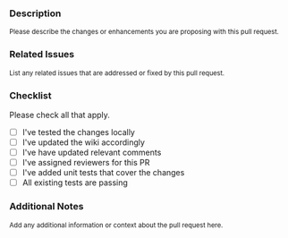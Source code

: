 ### Description

<sup>Please describe the changes or enhancements you are proposing with this pull request.</sup>

### Related Issues

<sup>List any related issues that are addressed or fixed by this pull request.</sup>

### Checklist

Please check all that apply.

- [ ] I've tested the changes locally
- [ ] I've updated the wiki accordingly
- [ ] I've have updated relevant comments
- [ ] I've assigned reviewers for this PR
- [ ] I've added unit tests that cover the changes
- [ ] All existing tests are passing

### Additional Notes

<sup>Add any additional information or context about the pull request here.</sup>

```

```
